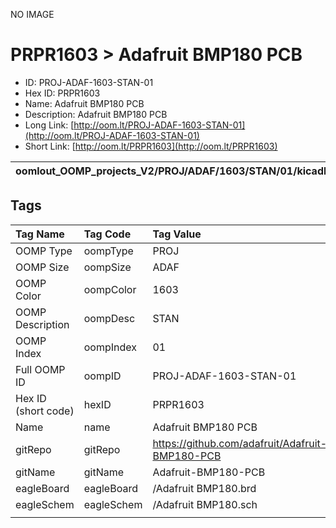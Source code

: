 


  
NO IMAGE  
# PRPR1603 > Adafruit BMP180 PCB

- ID: PROJ-ADAF-1603-STAN-01
- Hex ID: PRPR1603
- Name: Adafruit BMP180 PCB
- Description: Adafruit BMP180 PCB
- Long Link: [http://oom.lt/PROJ-ADAF-1603-STAN-01](http://oom.lt/PROJ-ADAF-1603-STAN-01)
- Short Link: [http://oom.lt/PRPR1603](http://oom.lt/PRPR1603)
  

|oomlout_OOMP_projects_V2/PROJ/ADAF/1603/STAN/01/kicadPcb3dFront.png|oomlout_OOMP_projects_V2/PROJ/ADAF/1603/STAN/01/kicadPcb3dBack.png|oomlout_OOMP_projects_V2/PROJ/ADAF/1603/STAN/01/kicadPcb3d.png||
| :---: | :---: | :---: | :---: |

## Tags
  

|Tag Name|Tag Code|Tag Value|
| :--- | :--- | :--- |
|OOMP Type|oompType|PROJ|
|OOMP Size|oompSize|ADAF|
|OOMP Color|oompColor|1603|
|OOMP Description|oompDesc|STAN|
|OOMP Index|oompIndex|01|
|Full OOMP ID|oompID|PROJ-ADAF-1603-STAN-01|
|Hex ID (short code)|hexID|PRPR1603|
|Name|name|Adafruit BMP180 PCB|
|gitRepo|gitRepo|https://github.com/adafruit/Adafruit-BMP180-PCB|
|gitName|gitName|Adafruit-BMP180-PCB|
|eagleBoard|eagleBoard|/Adafruit BMP180.brd|
|eagleSchem|eagleSchem|/Adafruit BMP180.sch|
||||
